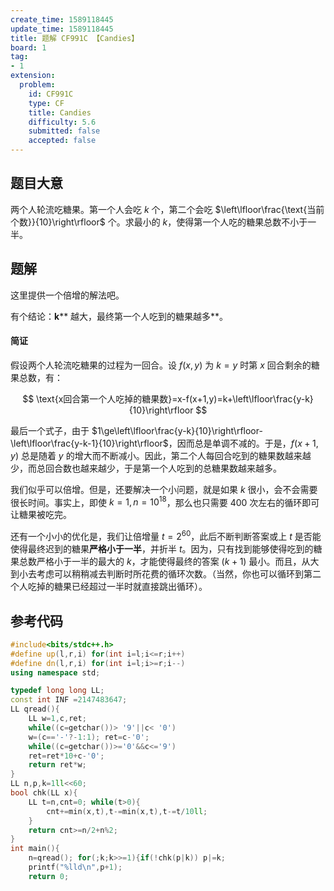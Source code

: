 ```yaml
---
create_time: 1589118445
update_time: 1589118445
title: 题解 CF991C 【Candies】
board: 1
tag:
- 1
extension:
  problem:
    id: CF991C
    type: CF
    title: Candies
    difficulty: 5.6
    submitted: false
    accepted: false
---
```


## 题目大意

两个人轮流吃糖果。第一个人会吃 $k$ 个，第二个会吃 $\left\lfloor\frac{\text{当前个数}}{10}\right\rfloor$ 个。求最小的 $k$，使得第一个人吃的糖果总数不小于一半。

## 题解

这里提供一个倍增的解法吧。

有个结论：$\bm k$** 越大，最终第一个人吃到的糖果越多**。

#### 简证

假设两个人轮流吃糖果的过程为一回合。设 $f(x,y)$ 为 $k=y$ 时第 $x$ 回合剩余的糖果总数，有：

$$
\text{x回合第一个人吃掉的糖果数}=x-f(x+1,y)=k+\left\lfloor\frac{y-k}{10}\right\rfloor
$$

最后一个式子，由于 $1\ge\left\lfloor\frac{y-k}{10}\right\rfloor-\left\lfloor\frac{y-k-1}{10}\right\rfloor$，因而总是单调不减的。于是，$f(x+1,y)$ 总是随着 $y$ 的增大而不断减小。因此，第二个人每回合吃到的糖果数越来越少，而总回合数也越来越少，于是第一个人吃到的总糖果数越来越多。

我们似乎可以倍增。但是，还要解决一个小问题，就是如果 $k$ 很小，会不会需要很长时间。事实上，即使 $k=1,n=10^{18}$，那么也只需要 $400$ 次左右的循环即可让糖果被吃完。

还有一个小小的优化是，我们让倍增量 $t=2^{60}$，此后不断判断答案或上 $t$ 是否能使得最终迟到的糖果**严格小于一半**，并折半 $t$。因为，只有找到能够使得吃到的糖果总数严格小于一半的最大的 $k$，才能使得最终的答案 $(k+1)$ 最小。而且，从大到小去考虑可以稍稍减去判断时所花费的循环次数。（当然，你也可以循环到第二个人吃掉的糖果已经超过一半时就直接跳出循环）。

## 参考代码

```cpp
#include<bits/stdc++.h>
#define up(l,r,i) for(int i=l;i<=r;i++)
#define dn(l,r,i) for(int i=l;i>=r;i--)
using namespace std;

typedef long long LL;
const int INF =2147483647;
LL qread(){
    LL w=1,c,ret;
    while((c=getchar())> '9'||c< '0')
    w=(c=='-'?-1:1); ret=c-'0';
    while((c=getchar())>='0'&&c<='9')
    ret=ret*10+c-'0';
    return ret*w;
}
LL n,p,k=1ll<<60;
bool chk(LL x){
    LL t=n,cnt=0; while(t>0){
        cnt+=min(x,t),t-=min(x,t),t-=t/10ll;
    }
    return cnt>=n/2+n%2;
}
int main(){
    n=qread(); for(;k;k>>=1){if(!chk(p|k)) p|=k;
    printf("%lld\n",p+1);
    return 0;
